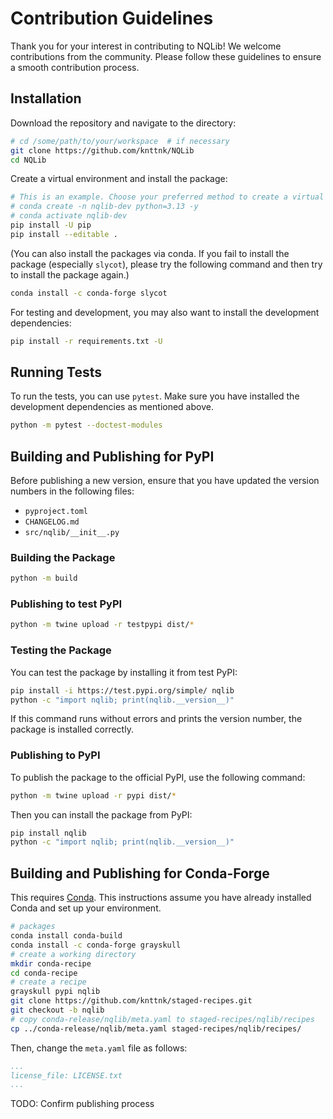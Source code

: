# Contribution Guidelines

Thank you for your interest in contributing to NQLib! We welcome contributions from the community. Please follow these guidelines to ensure a smooth contribution process.

## Installation

Download the repository and navigate to the directory:

```sh
# cd /some/path/to/your/workspace  # if necessary
git clone https://github.com/knttnk/NQLib
cd NQLib
```

Create a virtual environment and install the package:

```sh
# This is an example. Choose your preferred method to create a virtual environment.
# conda create -n nqlib-dev python=3.13 -y
# conda activate nqlib-dev
pip install -U pip
pip install --editable .
```

(You can also install the packages via conda. If you fail to install the package (especially `slycot`), please try the following command and then try to install the package again.)

```sh
conda install -c conda-forge slycot
```

For testing and development, you may also want to install the development dependencies:

```sh
pip install -r requirements.txt -U
```

## Running Tests

To run the tests, you can use `pytest`. Make sure you have installed the development dependencies as mentioned above.

```sh
python -m pytest --doctest-modules
```

## Building and Publishing for PyPI

Before publishing a new version, ensure that you have updated the version numbers in the following files:

- `pyproject.toml`
- `CHANGELOG.md`
- `src/nqlib/__init__.py`

### Building the Package

```sh
python -m build
```

### Publishing to test PyPI

```sh
python -m twine upload -r testpypi dist/*
```

### Testing the Package

You can test the package by installing it from test PyPI:

```sh
pip install -i https://test.pypi.org/simple/ nqlib
python -c "import nqlib; print(nqlib.__version__)"
```

If this command runs without errors and prints the version number, the package is installed correctly.

### Publishing to PyPI

To publish the package to the official PyPI, use the following command:

```sh
python -m twine upload -r pypi dist/*
```

Then you can install the package from PyPI:

```sh
pip install nqlib
python -c "import nqlib; print(nqlib.__version__)"
```

## Building and Publishing for Conda-Forge

This requires [Conda](https://docs.conda.io/en/latest/).
This instructions assume you have already installed Conda and set up your environment.

```sh
# packages
conda install conda-build
conda install -c conda-forge grayskull
# create a working directory
mkdir conda-recipe
cd conda-recipe
# create a recipe
grayskull pypi nqlib
git clone https://github.com/knttnk/staged-recipes.git
git checkout -b nqlib
# copy conda-release/nqlib/meta.yaml to staged-recipes/nqlib/recipes
cp ../conda-release/nqlib/meta.yaml staged-recipes/nqlib/recipes/
```

Then, change the `meta.yaml` file as follows:

```yaml
...
license_file: LICENSE.txt
...
```
<!-- 
# conda-release/nqlib/meta.yaml を staged-recipes/nqlib/recipes に
# meta.yaml の license_file を LICENSE.txt に変え，nqlibのそれをmeta.yamlの隣にコピー
# 移動したあと下を実行
git add .
git commit -m "restored the example and added LICENSE.txt"
git push origin nqlib  # originの後ろは、新しく作成したブランチ名
-->

TODO: Confirm publishing process
